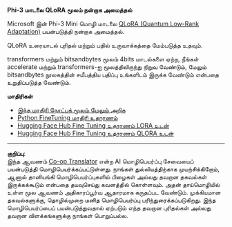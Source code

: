 <!--
CO_OP_TRANSLATOR_METADATA:
{
  "original_hash": "54b6b824568d4decb574b9e117c4f5f7",
  "translation_date": "2025-10-11T11:43:42+00:00",
  "source_file": "md/03.FineTuning/FineTuning_Qlora.md",
  "language_code": "ta"
}
-->
**Phi-3 மாடலை QLoRA மூலம் நன்றாக அமைத்தல்**

Microsoft இன் Phi-3 Mini மொழி மாடலை [QLoRA (Quantum Low-Rank Adaptation)](https://github.com/artidoro/qlora) பயன்படுத்தி நன்றாக அமைத்தல்.

QLoRA உரையாடல் புரிதல் மற்றும் பதில் உருவாக்கத்தை மேம்படுத்த உதவும்.

transformers மற்றும் bitsandbytes மூலம் 4bits மாடல்களை ஏற்ற, நீங்கள் accelerate மற்றும் transformers-ஐ மூலத்திலிருந்து நிறுவ வேண்டும், மேலும் bitsandbytes நூலகத்தின் சமீபத்திய பதிப்பு உங்களிடம் இருக்க வேண்டும் என்பதை உறுதிப்படுத்த வேண்டும்.

**மாதிரிகள்**
- [இந்த மாதிரி நோட்புக் மூலம் மேலும் அறிக](../../../../code/03.Finetuning/Phi_3_Inference_Finetuning.ipynb)
- [Python FineTuning மாதிரி உதாரணம்](../../../../code/03.Finetuning/FineTrainingScript.py)
- [Hugging Face Hub Fine Tuning உதாரணம் LORA உடன்](../../../../code/03.Finetuning/Phi-3-finetune-lora-python.ipynb)
- [Hugging Face Hub Fine Tuning உதாரணம் QLORA உடன்](../../../../code/03.Finetuning/Phi-3-finetune-qlora-python.ipynb)

---

**குறிப்பு**:  
இந்த ஆவணம் [Co-op Translator](https://github.com/Azure/co-op-translator) என்ற AI மொழிபெயர்ப்பு சேவையைப் பயன்படுத்தி மொழிபெயர்க்கப்பட்டுள்ளது. நாங்கள் துல்லியத்திற்காக முயற்சிக்கிறோம், ஆனால் தானியங்கி மொழிபெயர்ப்புகளில் பிழைகள் அல்லது தவறான தகவல்கள் இருக்கக்கூடும் என்பதை தயவுசெய்து கவனத்தில் கொள்ளவும். அதன் தாய்மொழியில் உள்ள மூல ஆவணம் அதிகாரப்பூர்வ ஆதாரமாக கருதப்பட வேண்டும். முக்கியமான தகவல்களுக்கு, தொழில்முறை மனித மொழிபெயர்ப்பு பரிந்துரைக்கப்படுகிறது. இந்த மொழிபெயர்ப்பைப் பயன்படுத்துவதால் ஏற்படும் எந்த தவறான புரிதல்கள் அல்லது தவறான விளக்கங்களுக்கு நாங்கள் பொறுப்பல்ல.